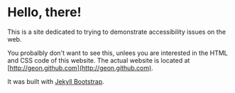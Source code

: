 # Hello, there!

This is a site dedicated to trying to demonstrate accessibility issues on the web.

You probalbly don't want to see this, unlees you are interested in the HTML and CSS code of this website. The actual website is located at [http://geon.github.com](http://geon.github.com).

It was built with [Jekyll Bootstrap](http://jekyllbootstrap.com).
